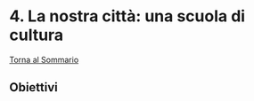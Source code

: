 # 4. La nostra città: una scuola di cultura

[Torna al Sommario](/struttura/sommario.md)

## Obiettivi
